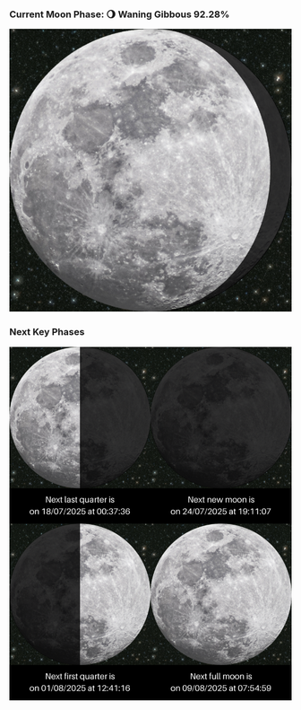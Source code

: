 ### Current Moon Phase: 🌖 Waning Gibbous 92.28%
![Moon Phase](moonphase.png)
### Next Key Phases
![Gallery](gallery.png)